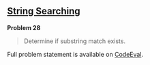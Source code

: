 [String Searching][ce]
----------------------

**Problem 28**

> Determine if substring match exists.

Full problem statement is available on [CodeEval][ce].

[ce]: https://www.codeeval.com/browse/28/
      "View problem statement on CodeEval"
